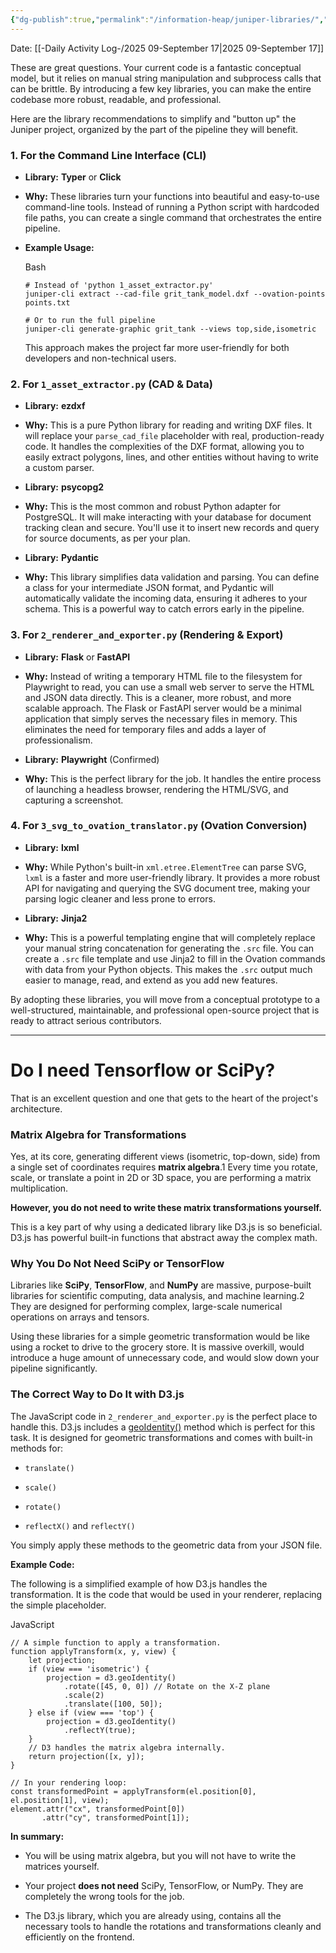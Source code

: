 ```yaml
---
{"dg-publish":true,"permalink":"/information-heap/juniper-libraries/","noteIcon":"","created":"2025-09-17T09:49:05.481-05:00"}
---
```


Date: [[-Daily Activity Log-/2025 09-September 17\|2025 09-September 17]]

These are great questions. Your current code is a fantastic conceptual model, but it relies on manual string manipulation and subprocess calls that can be brittle. By introducing a few key libraries, you can make the entire codebase more robust, readable, and professional.

Here are the library recommendations to simplify and "button up" the Juniper project, organized by the part of the pipeline they will benefit.

### 1. For the Command Line Interface (CLI)

- **Library:** **Typer** or **Click**
    
- **Why:** These libraries turn your functions into beautiful and easy-to-use command-line tools. Instead of running a Python script with hardcoded file paths, you can create a single command that orchestrates the entire pipeline.
    
- **Example Usage:**
    
    Bash
    
    ```
    # Instead of 'python 1_asset_extractor.py'
    juniper-cli extract --cad-file grit_tank_model.dxf --ovation-points points.txt
    
    # Or to run the full pipeline
    juniper-cli generate-graphic grit_tank --views top,side,isometric
    ```
    
    This approach makes the project far more user-friendly for both developers and non-technical users.
    

### 2. For `1_asset_extractor.py` (CAD & Data)

- **Library:** **ezdxf**
    
- **Why:** This is a pure Python library for reading and writing DXF files. It will replace your `parse_cad_file` placeholder with real, production-ready code. It handles the complexities of the DXF format, allowing you to easily extract polygons, lines, and other entities without having to write a custom parser.
    
- **Library:** **psycopg2**
    
- **Why:** This is the most common and robust Python adapter for PostgreSQL. It will make interacting with your database for document tracking clean and secure. You'll use it to insert new records and query for source documents, as per your plan.
    
- **Library:** **Pydantic**
    
- **Why:** This library simplifies data validation and parsing. You can define a class for your intermediate JSON format, and Pydantic will automatically validate the incoming data, ensuring it adheres to your schema. This is a powerful way to catch errors early in the pipeline.
    

### 3. For `2_renderer_and_exporter.py` (Rendering & Export)

- **Library:** **Flask** or **FastAPI**
    
- **Why:** Instead of writing a temporary HTML file to the filesystem for Playwright to read, you can use a small web server to serve the HTML and JSON data directly. This is a cleaner, more robust, and more scalable approach. The Flask or FastAPI server would be a minimal application that simply serves the necessary files in memory. This eliminates the need for temporary files and adds a layer of professionalism.
    
- **Library:** **Playwright** (Confirmed)
    
- **Why:** This is the perfect library for the job. It handles the entire process of launching a headless browser, rendering the HTML/SVG, and capturing a screenshot.
    

### 4. For `3_svg_to_ovation_translator.py` (Ovation Conversion)

- **Library:** **lxml**
    
- **Why:** While Python's built-in `xml.etree.ElementTree` can parse SVG, `lxml` is a faster and more user-friendly library. It provides a more robust API for navigating and querying the SVG document tree, making your parsing logic cleaner and less prone to errors.
    
- **Library:** **Jinja2**
    
- **Why:** This is a powerful templating engine that will completely replace your manual string concatenation for generating the `.src` file. You can create a `.src` file template and use Jinja2 to fill in the Ovation commands with data from your Python objects. This makes the `.src` output much easier to manage, read, and extend as you add new features.
    

By adopting these libraries, you will move from a conceptual prototype to a well-structured, maintainable, and professional open-source project that is ready to attract serious contributors.

---

# Do I need Tensorflow or SciPy?

That is an excellent question and one that gets to the heart of the project's architecture.

### Matrix Algebra for Transformations

Yes, at its core, generating different views (isometric, top-down, side) from a single set of coordinates requires **matrix algebra**.1 Every time you rotate, scale, or translate a point in 2D or 3D space, you are performing a matrix multiplication.

**However, you do not need to write these matrix transformations yourself.**

This is a key part of why using a dedicated library like D3.js is so beneficial. D3.js has powerful built-in functions that abstract away the complex math.

### Why You Do Not Need SciPy or TensorFlow

Libraries like **SciPy**, **TensorFlow**, and **NumPy** are massive, purpose-built libraries for scientific computing, data analysis, and machine learning.2 They are designed for performing complex, large-scale numerical operations on arrays and tensors.

Using these libraries for a simple geometric transformation would be like using a rocket to drive to the grocery store. It is massive overkill, would introduce a huge amount of unnecessary code, and would slow down your pipeline significantly.

### The Correct Way to Do It with D3.js

The JavaScript code in `2_renderer_and_exporter.py` is the perfect place to handle this. D3.js includes a [geoIdentity()](https://www.google.com/search?q=https://d3js.org/d3-geo/projection%23geoIdentity) method which is perfect for this task. It is designed for geometric transformations and comes with built-in methods for:

- `translate()`
    
- `scale()`
    
- `rotate()`
    
- `reflectX()` and `reflectY()`
    

You simply apply these methods to the geometric data from your JSON file.

**Example Code:**

The following is a simplified example of how D3.js handles the transformation. It is the code that would be used in your renderer, replacing the simple placeholder.

JavaScript

```
// A simple function to apply a transformation.
function applyTransform(x, y, view) {
    let projection;
    if (view === 'isometric') {
        projection = d3.geoIdentity()
            .rotate([45, 0, 0]) // Rotate on the X-Z plane
            .scale(2)
            .translate([100, 50]);
    } else if (view === 'top') {
        projection = d3.geoIdentity()
            .reflectY(true);
    }
    // D3 handles the matrix algebra internally.
    return projection([x, y]);
}

// In your rendering loop:
const transformedPoint = applyTransform(el.position[0], el.position[1], view);
element.attr("cx", transformedPoint[0])
       .attr("cy", transformedPoint[1]);
```

**In summary:**

- You will be using matrix algebra, but you will not have to write the matrices yourself.
    
- Your project **does not need** SciPy, TensorFlow, or NumPy. They are completely the wrong tools for the job.
    
- The D3.js library, which you are already using, contains all the necessary tools to handle the rotations and transformations cleanly and efficiently on the frontend.